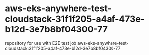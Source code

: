 # aws-eks-anywhere-test-cloudstack-31f1f205-a4af-473e-b12d-3e7b8bf04300-77
repository for use with E2E test job aws-eks-anywhere-test-cloudstack:31f1f205-a4af-473e-b12d-3e7b8bf04300-77
